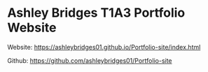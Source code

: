 # Ashley Bridges T1A3 Portfolio Website

Website: https://ashleybridges01.github.io/Portfolio-site/index.html

Github: https://github.com/ashleybridges01/Portfolio-site